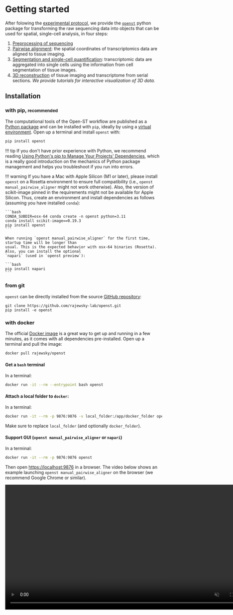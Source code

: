 # Getting started

After folowing the [experimental protocol](../experimental/getting_started.md), we provide the [`openst`](https://pypi.org/project/openst/)
python package for transforming the raw sequencing data into objects that can be used for spatial, single-cell
analysis, in four steps:

1. [Preprocessing of sequencing](preprocessing_sequencing.md)
2. [Pairwise alignment](pairwise_alignment.md): the spatial coordinates of transcriptomics data are aligned
    to tissue imaging.
3. [Segmentation and single-cell quantification](generate_expression_matrix.md): transcriptomic data
    are aggregated into single cells using the information from cell segmentation of tissue images.
4. [3D reconstruction](threed_reconstruction.md) of tissue imaging and transcriptome from serial sections.
   *We provide tutorials for interactive visualization of 3D data.*

## Installation

### with pip, <small>recommended</small>

The computational tools of the Open-ST workflow are published as a [Python package]
and can be installed with `pip`, ideally by using a [virtual environment].
Open up a terminal and install `openst` with:

``` sh
pip install openst
```

!!! tip
    If you don't have prior experience with Python, we recommend reading
    [Using Python's pip to Manage Your Projects' Dependencies], which is a really
    good introduction on the mechanics of Python package management and helps you
    troubleshoot if you run into errors.

  [Python package]: https://pypi.org/project/openst/
  [virtual environment]: https://realpython.com/what-is-pip/#using-pip-in-a-python-virtual-environment
  [Markdown]: https://python-markdown.github.io/
  [Pygments]: https://pygments.org/
  [Python Markdown Extensions]: https://facelessuser.github.io/pymdown-extensions/
  [Using Python's pip to Manage Your Projects' Dependencies]: https://realpython.com/what-is-pip/

!!! warning
    If you have a Mac with Apple Silicon (M1 or later), please install `openst` on a Rosetta environment 
    to ensure full compatibility (i.e., `openst manual_pairwise_aligner` might not work otherwise). 
    Also, the version of scikit-image pinned in the requirements might not be available for Apple Silicon. 
    Thus, create an environment and install dependencies as follows (assuming you have installed `conda`):

    ```bash
    CONDA_SUBDIR=osx-64 conda create -n openst python=3.11
    conda install scikit-image==0.19.3
    pip install openst
    ```
    
    When running `openst manual_pairwise_aligner` for the first time, startup time will be longer than
    usual. This is the expected behavior with osx-64 binaries (Rosetta). Also, you can install the optional
    `napari` (used in `openst preview`):

    ```bash
    pip install napari
    ```

### from git

`openst` can be directly installed from the source [GitHub repository]:
```
git clone https://github.com/rajewsky-lab/openst.git
pip install -e openst
```

  [GitHub repository]: https://github.com/rajewsky-lab/openst

### with docker

The official [Docker image] is a great way to get up and running in a few
minutes, as it comes with all dependencies pre-installed. Open up a terminal
and pull the image:

``` sh
docker pull rajewsky/openst
```

#### Get a `bash` terminal
In a terminal:
```sh
docker run -it --rm --entrypoint bash openst
```

#### Attach a local folder to `docker`:
In a terminal:
```bash
docker run -it --rm -p 9876:9876 -v local_folder:/app/docker_folder openst
```

Make sure to replace `local_folder` (and optionally `docker_folder`).


#### Support GUI (`openst manual_pairwise_aligner` or `napari`)
In a terminal:
```bash
docker run -it --rm -p 9876:9876 openst
```

Then open [https://localhost:9876](https://localhost:9876) in a browser.
The video below shows an example launching `openst manual_pairwise_aligner` on
the browser (we recommend Google Chrome or similar).

<video loop autoplay muted playsinline width="800">
<source src='../../static/video/openst_docker_gui.webm' type="video/webm">
</video>

[Docker image]: https://hub.docker.com/r/rajewsky/openst/